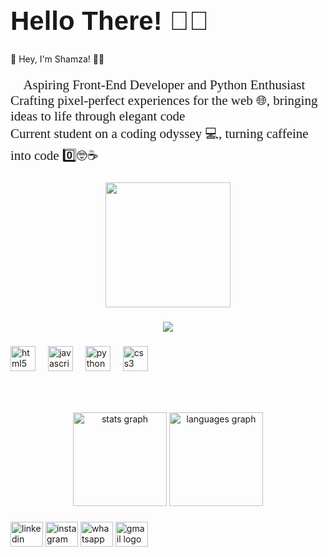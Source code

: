 <!-- Larger Font Size and Unique Font Style -->
<h1 align="left" style="font-size: 3em; font-family: 'Arial', sans-serif;">Hello There! &#128075;&#127998;</h1>

<!-- Introduction -->
<p>&#x1F680; Hey, I'm Shamza! &#128105;&#8205;&#128187;</p>

<!-- Description -->
<p style="font-size: 1.5em; font-family: 'Georgia', serif;">
  &#x1F40D; Aspiring Front-End Developer and Python Enthusiast<br>
  Crafting pixel-perfect experiences for the web &#x1F310;, bringing ideas to life through elegant code &#127775;<br>
  Current student on a coding odyssey &#x1F4BB;, turning caffeine into code &#x0030;&#xFE0F;&#x20E3;&#x1F913;&#x2615;
</p>


###



<div align="center">
  <img height="200" src="https://media.giphy.com/media/ZvLUtG6BZkBi0/giphy.gif"  />
</div>

###
<div align="center">
  <img src="https://profile-counter.glitch.me/Shamza776/count.svg?"  />
</div>

###

<div align="left">
  <img src="https://cdn.jsdelivr.net/gh/devicons/devicon/icons/html5/html5-original.svg" height="40" alt="html5 logo"  />
  <img width="12" />
  <img src="https://cdn.jsdelivr.net/gh/devicons/devicon/icons/javascript/javascript-original.svg" height="40" alt="javascript logo"  />
  <img width="12" />
  <img src="https://cdn.jsdelivr.net/gh/devicons/devicon/icons/python/python-original.svg" height="40" alt="python logo"  />
  <img width="12" />
  <img src="https://cdn.jsdelivr.net/gh/devicons/devicon/icons/css3/css3-original.svg" height="40" alt="css3 logo"  />
</div>

###

<br clear="both">


###

<div align="center">
  <img src="https://github-readme-stats.vercel.app/api?username=Shamza776&hide_title=false&hide_rank=false&show_icons=true&include_all_commits=true&count_private=true&disable_animations=false&theme=dracula&locale=en&hide_border=false&order=1" height="150" alt="stats graph"  />
  <img src="https://github-readme-stats.vercel.app/api/top-langs?username=Shamza776&locale=en&hide_title=false&layout=compact&card_width=320&langs_count=5&theme=dracula&hide_border=false&order=2" height="150" alt="languages graph"  />
</div>

###

<div align="left">
  <img src="https://raw.githubusercontent.com/maurodesouza/profile-readme-generator/master/src/assets/icons/social/linkedin/default.svg" width="52" height="40" alt="linkedin logo"  />
  <img src="https://raw.githubusercontent.com/maurodesouza/profile-readme-generator/master/src/assets/icons/social/instagram/default.svg" width="52" height="40" alt="instagram logo"  />
  <img src="https://raw.githubusercontent.com/maurodesouza/profile-readme-generator/master/src/assets/icons/social/whatsapp/default.svg" width="52" height="40" alt="whatsapp logo"  />
  <img src="https://raw.githubusercontent.com/maurodesouza/profile-readme-generator/master/src/assets/icons/social/gmail/default.svg" width="52" height="40" alt="gmail logo"  />
</div>

###
